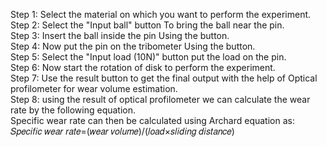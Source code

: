 Step 1: Select the material on which you want to perform the experiment.<br>
Step 2: Select the "Input ball" button To bring the ball near the pin.<br>
Step 3: Insert the ball inside the pin Using the button.<br>
Step 4: Now put the pin on the tribometer Using the button.<br>
Step 5: Select the "Input load (10N)" button put the load on the pin.<br>
Step 6: Now start the rotation of disk to perform the experiment.<br>
Step 7: Use the result button to get the final output with the help of Optical profilometer for wear volume estimation.<br>
Step 8: using the result of optical profilometer we can calculate the wear rate by the following equation.<br>
Specific wear rate can then be calculated using Archard equation as:<br>
𝑆𝑝𝑒𝑐𝑖𝑓𝑖𝑐 𝑤𝑒𝑎𝑟 𝑟𝑎𝑡𝑒=(𝑤𝑒𝑎𝑟 𝑣𝑜𝑙𝑢𝑚𝑒)/(𝑙𝑜𝑎𝑑×𝑠𝑙𝑖𝑑𝑖𝑛𝑔 𝑑𝑖𝑠𝑡𝑎𝑛𝑐𝑒) 
